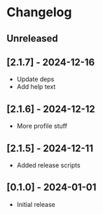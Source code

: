 # Changelog

## Unreleased

## [2.1.7] - 2024-12-16

- Update deps
- Add help text


## [2.1.6] - 2024-12-12

- More profile stuff


## [2.1.5] - 2024-12-11

- Added release scripts


## [0.1.0] - 2024-01-01

- Initial release
